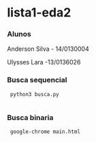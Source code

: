 # lista1-eda2

### Alunos
Anderson Silva - 14/0130004

Ulysses Lara -13/0136026

### Busca sequencial 

```
 python3 busca.py
 
```


### Busca binaria 

```
 google-chrome main.html
 
```
